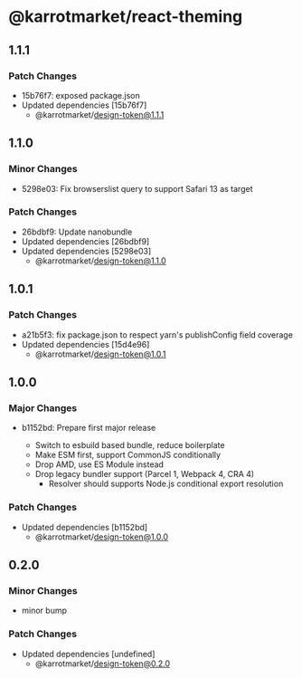# @karrotmarket/react-theming

## 1.1.1

### Patch Changes

- 15b76f7: exposed package.json
- Updated dependencies [15b76f7]
  - @karrotmarket/design-token@1.1.1

## 1.1.0

### Minor Changes

- 5298e03: Fix browserslist query to support Safari 13 as target

### Patch Changes

- 26bdbf9: Update nanobundle
- Updated dependencies [26bdbf9]
- Updated dependencies [5298e03]
  - @karrotmarket/design-token@1.1.0

## 1.0.1

### Patch Changes

- a21b5f3: fix package.json to respect yarn's publishConfig field coverage
- Updated dependencies [15d4e96]
  - @karrotmarket/design-token@1.0.1

## 1.0.0

### Major Changes

- b1152bd: Prepare first major release

  - Switch to esbuild based bundle, reduce boilerplate
  - Make ESM first, support CommonJS conditionally
  - Drop AMD, use ES Module instead
  - Drop legacy bundler support (Parcel 1, Webpack 4, CRA 4)
    - Resolver should supports Node.js conditional export resolution

### Patch Changes

- Updated dependencies [b1152bd]
  - @karrotmarket/design-token@1.0.0

## 0.2.0

### Minor Changes

- minor bump

### Patch Changes

- Updated dependencies [undefined]
  - @karrotmarket/design-token@0.2.0
